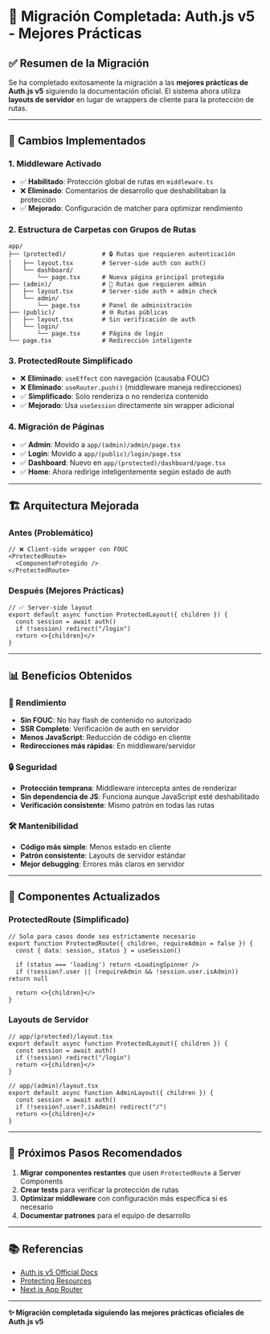 # 🚀 Migración Completada: Auth.js v5 - Mejores Prácticas

## ✅ Resumen de la Migración

Se ha completado exitosamente la migración a las **mejores prácticas de Auth.js v5** siguiendo la documentación oficial. El sistema ahora utiliza **layouts de servidor** en lugar de wrappers de cliente para la protección de rutas.

---

## 🔄 **Cambios Implementados**

### **1. Middleware Activado**
- ✅ **Habilitado**: Protección global de rutas en `middleware.ts`
- ❌ **Eliminado**: Comentarios de desarrollo que deshabilitaban la protección
- ✅ **Mejorado**: Configuración de matcher para optimizar rendimiento

### **2. Estructura de Carpetas con Grupos de Rutas**
```
app/
├── (protected)/          # 🔒 Rutas que requieren autenticación
│   ├── layout.tsx        # Server-side auth con auth()
│   └── dashboard/
│       └── page.tsx      # Nueva página principal protegida
├── (admin)/              # 🔐 Rutas que requieren admin
│   ├── layout.tsx        # Server-side auth + admin check
│   └── admin/
│       └── page.tsx      # Panel de administración
├── (public)/             # 🌐 Rutas públicas
│   ├── layout.tsx        # Sin verificación de auth
│   └── login/
│       └── page.tsx      # Página de login
└── page.tsx              # Redirección inteligente
```

### **3. ProtectedRoute Simplificado**
- ❌ **Eliminado**: `useEffect` con navegación (causaba FOUC)
- ❌ **Eliminado**: `useRouter.push()` (middleware maneja redirecciones)
- ✅ **Simplificado**: Solo renderiza o no renderiza contenido
- ✅ **Mejorado**: Usa `useSession` directamente sin wrapper adicional

### **4. Migración de Páginas**
- ✅ **Admin**: Movido a `app/(admin)/admin/page.tsx`
- ✅ **Login**: Movido a `app/(public)/login/page.tsx`
- ✅ **Dashboard**: Nuevo en `app/(protected)/dashboard/page.tsx`
- ✅ **Home**: Ahora redirige inteligentemente según estado de auth

---

## 🏗️ **Arquitectura Mejorada**

### **Antes (Problemático)**
```tsx
// ❌ Client-side wrapper con FOUC
<ProtectedRoute>
  <ComponenteProtegido />
</ProtectedRoute>
```

### **Después (Mejores Prácticas)**
```tsx
// ✅ Server-side layout
export default async function ProtectedLayout({ children }) {
  const session = await auth()
  if (!session) redirect("/login")
  return <>{children}</>
}
```

---

## 📊 **Beneficios Obtenidos**

### **🚀 Rendimiento**
- **Sin FOUC**: No hay flash de contenido no autorizado
- **SSR Completo**: Verificación de auth en servidor
- **Menos JavaScript**: Reducción de código en cliente
- **Redirecciones más rápidas**: En middleware/servidor

### **🔒 Seguridad**
- **Protección temprana**: Middleware intercepta antes de renderizar
- **Sin dependencia de JS**: Funciona aunque JavaScript esté deshabilitado
- **Verificación consistente**: Mismo patrón en todas las rutas

### **🛠️ Mantenibilidad**
- **Código más simple**: Menos estado en cliente
- **Patrón consistente**: Layouts de servidor estándar
- **Mejor debugging**: Errores más claros en servidor

---

## 🔧 **Componentes Actualizados**

### **ProtectedRoute (Simplificado)**
```tsx
// Solo para casos donde sea estrictamente necesario
export function ProtectedRoute({ children, requireAdmin = false }) {
  const { data: session, status } = useSession()
  
  if (status === 'loading') return <LoadingSpinner />
  if (!session?.user || (requireAdmin && !session.user.isAdmin)) return null
  
  return <>{children}</>
}
```

### **Layouts de Servidor**
```tsx
// app/(protected)/layout.tsx
export default async function ProtectedLayout({ children }) {
  const session = await auth()
  if (!session) redirect("/login")
  return <>{children}</>
}

// app/(admin)/layout.tsx  
export default async function AdminLayout({ children }) {
  const session = await auth()
  if (!session?.user?.isAdmin) redirect("/")
  return <>{children}</>
}
```

---

## 🎯 **Próximos Pasos Recomendados**

1. **Migrar componentes restantes** que usen `ProtectedRoute` a Server Components
2. **Crear tests** para verificar la protección de rutas
3. **Optimizar middleware** con configuración más específica si es necesario
4. **Documentar patrones** para el equipo de desarrollo

---

## 📚 **Referencias**

- [Auth.js v5 Official Docs](https://authjs.dev/getting-started/migrating-to-v5)
- [Protecting Resources](https://authjs.dev/getting-started/session-management/protecting)
- [Next.js App Router](https://nextjs.org/docs/app/building-your-application/routing/route-groups)

---

**✨ Migración completada siguiendo las mejores prácticas oficiales de Auth.js v5**
